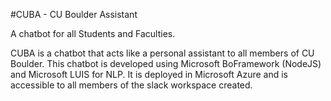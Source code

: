 #CUBA - CU Boulder Assistant

A chatbot for all Students and Faculties.

CUBA is a chatbot that acts like a personal assistant to all members of CU Boulder.
This chatbot is developed using Microsoft BoFramework (NodeJS) and Microsoft LUIS for NLP. It is deployed in Microsoft Azure and is accessible to all members of the slack workspace created.
